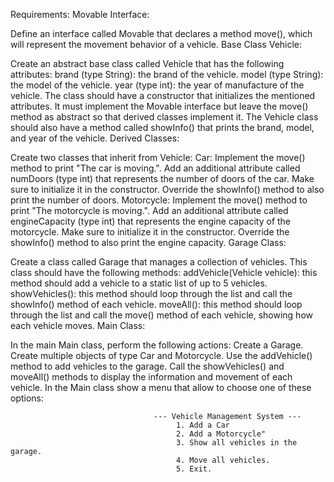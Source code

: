 Requirements:
Movable Interface:

Define an interface called Movable that declares a method move(), which will represent the movement behavior of a vehicle.
Base Class Vehicle:

Create an abstract base class called Vehicle that has the following attributes:
brand (type String): the brand of the vehicle.
model (type String): the model of the vehicle.
year (type int): the year of manufacture of the vehicle.
The class should have a constructor that initializes the mentioned attributes.
It must implement the Movable interface but leave the move() method as abstract so that derived classes implement it.
The Vehicle class should also have a method called showInfo() that prints the brand, model, and year of the vehicle.
Derived Classes:

Create two classes that inherit from Vehicle:
Car:
Implement the move() method to print "The car is moving.".
Add an additional attribute called numDoors (type int) that represents the number of doors of the car. Make sure to initialize it in the constructor.
Override the showInfo() method to also print the number of doors.
Motorcycle:
Implement the move() method to print "The motorcycle is moving.".
Add an additional attribute called engineCapacity (type int) that represents the engine capacity of the motorcycle. Make sure to initialize it in the constructor.
Override the showInfo() method to also print the engine capacity.
Garage Class:

Create a class called Garage that manages a collection of vehicles. This class should have the following methods:
addVehicle(Vehicle vehicle): this method should add a vehicle to a static list of up to 5 vehicles.
showVehicles(): this method should loop through the list and call the showInfo() method of each vehicle.
moveAll(): this method should loop through the list and call the move() method of each vehicle, showing how each vehicle moves.
Main Class:

In the main Main class, perform the following actions:
Create a Garage.
Create multiple objects of type Car and Motorcycle.
Use the addVehicle() method to add vehicles to the garage.
Call the showVehicles() and moveAll() methods to display the information and movement of each vehicle.
In the Main class show a menu that allow to choose one of these options:

                                    --- Vehicle Management System ---
                                         1. Add a Car
                                         2. Add a Motorcycle"
                                         3. Show all vehicles in the garage.
                                         4. Move all vehicles.
                                         5. Exit.
